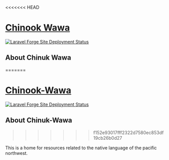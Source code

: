 <<<<<<< HEAD

# [Chinook Wawa](https://chinukwawa.com)

[![Laravel Forge Site Deployment Status](https://img.shields.io/endpoint?url=https%3A%2F%2Fforge.laravel.com%2Fsite-badges%2Fa0dd8a5a-5998-48c4-8a97-422d8b85c487&style=plastic)](https://forge.laravel.com/servers/501534/sites/2210532)

## About Chinuk Wawa
=======
# [Chinook-Wawa](https://chinukwawa.com)

[![Laravel Forge Site Deployment Status](https://img.shields.io/endpoint?url=https%3A%2F%2Fforge.laravel.com%2Fsite-badges%2Fa0dd8a5a-5998-48c4-8a97-422d8b85c487&style=plastic)](https://forge.laravel.com/servers/501534/sites/2210532)

## About Chinuk-Wawa
>>>>>>> f152e93017fff2322d7580ec853df19cb26b0d27

This is a home for resources related to the native language of the pacific northwest.
